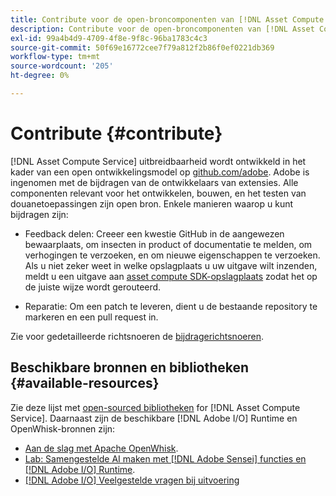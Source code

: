 ```yaml
---
title: Contribute voor de open-broncomponenten van [!DNL Asset Compute Service]
description: Contribute voor de open-broncomponenten van [!DNL Asset Compute Service].
exl-id: 99a4b4d9-4709-4f8e-9f8c-96ba1783c4c3
source-git-commit: 50f69e16772cee7f79a812f2b86f0ef0221db369
workflow-type: tm+mt
source-wordcount: '205'
ht-degree: 0%

---
```


# Contribute {#contribute}

[!DNL Asset Compute Service] uitbreidbaarheid wordt ontwikkeld in het kader van een open ontwikkelingsmodel op [github.com/adobe](https://github.com/adobe). Adobe is ingenomen met de bijdragen van de ontwikkelaars van extensies. Alle componenten relevant voor het ontwikkelen, bouwen, en het testen van douanetoepassingen zijn open bron. Enkele manieren waarop u kunt bijdragen zijn:

* Feedback delen: Creeer een kwestie GitHub in de aangewezen bewaarplaats, om insecten in product of documentatie te melden, om verhogingen te verzoeken, en om nieuwe eigenschappen te verzoeken. Als u niet zeker weet in welke opslagplaats u uw uitgave wilt inzenden, meldt u een uitgave aan [asset compute SDK-opslagplaats](https://github.com/adobe/asset-compute-sdk) zodat het op de juiste wijze wordt gerouteerd.

* Reparatie: Om een patch te leveren, dient u de bestaande repository te markeren en een pull request in.

Zie voor gedetailleerde richtsnoeren de [bijdragerichtsnoeren](https://github.com/adobe/asset-compute-sdk/blob/master/.github/CONTRIBUTING.md).

## Beschikbare bronnen en bibliotheken {#available-resources}

Zie deze lijst met [open-sourced bibliotheken](https://github.com/adobe/asset-compute-sdk#available-resources-and-libraries) for [!DNL Asset Compute Service]. Daarnaast zijn de beschikbare [!DNL Adobe I/O] Runtime en OpenWhisk-bronnen zijn:

* [Aan de slag met Apache OpenWhisk](https://github.com/apache/incubator-openwhisk/tree/master/docs#getting-started-with-openwhisk).
* [Lab: Samengestelde AI maken met [!DNL Adobe Sensei] functies en [!DNL Adobe I/O] Runtime](https://opensource.adobe.com/adobe-sensei-ai-functions/index.html).
* [[!DNL Adobe I/O] Veelgestelde vragen bij uitvoering](https://www.adobe.io/apis/experienceplatform/runtime/docs.html#!adobedocs/adobeio-runtime/master/resources/faq.md)

<!-- **TBD** for post-release:
* Link to Adobe Developer App Builder open-source components.
* Issues in `aio` can be reported in Adobe Developer App Builder repos.
* Issues in asset-compute-sdk or devtool goes into the relevant repos from Nui.
-->
